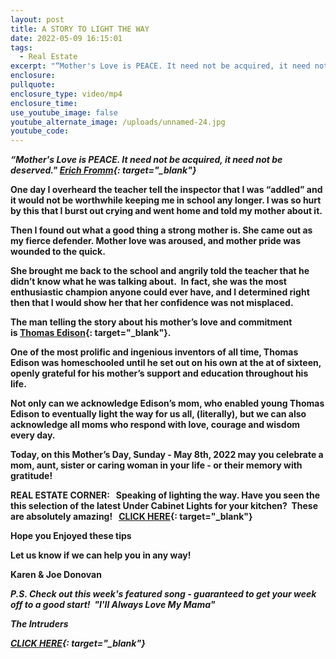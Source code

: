 ```yaml
---
layout: post
title: A STORY TO LIGHT THE WAY
date: 2022-05-09 16:15:01
tags:
  - Real Estate
excerpt: "“Mother's Love is PEACE. It need not be acquired, it need not be deserved.\"\_"
enclosure:
pullquote:
enclosure_type: video/mp4
enclosure_time:
use_youtube_image: false
youtube_alternate_image: /uploads/unnamed-24.jpg
youtube_code:
---
```

***“Mother's Love is PEACE. It need not be acquired, it need not be deserved."&nbsp;[Erich Fromm](https://t.e2ma.net/click/sjnchg/sbltq1c/oockyp){: target="_blank"}&nbsp;***

**One day I overheard the teacher tell the inspector that I was “addled” and it would not be worthwhile keeping me in school any longer. I was so hurt by this that I burst out crying and went home and told my mother about it.&nbsp;**

**Then I found out what a good thing a strong mother is. She came out as my fierce defender. Mother love was aroused, and mother pride was wounded to the quick.**

**She brought me back to the school and angrily told the teacher that he didn’t know what he was talking about.&nbsp; In fact, she was the most enthusiastic champion anyone could ever have, and I determined right then that I would show her that her confidence was not misplaced.**

**The man telling the story about his mother’s love and commitment is&nbsp;[Thomas Edison](https://t.e2ma.net/click/sjnchg/sbltq1c/4gdkyp){: target="_blank"}.**

**One of the most prolific and ingenious inventors of all time, Thomas Edison was homeschooled until he set out on his own at the at of sixteen, openly grateful for his mother’s support and education throughout his life.**

**Not only can we acknowledge Edison’s mom, who enabled young Thomas Edison to eventually light the way for us all, (literally), but we can also acknowledge all moms who respond with love, courage and wisdom every day.**

**Today, on this Mother’s Day, Sunday - May 8th, 2022 may you celebrate a mom, aunt, sister or caring woman in your life - or their memory with gratitude\!**

**REAL ESTATE CORNER: &nbsp; Speaking of lighting the way. Have you seen the this selection of the latest Under Cabinet Lights for your kitchen?&nbsp; These are absolutely amazing\!&nbsp; &nbsp;[CLICK HERE](https://t.e2ma.net/click/sjnchg/sbltq1c/k9dkyp){: target="_blank"}**

**Hope you Enjoyed these tips**

**Let us know if we can help you in any way\!&nbsp;**

**Karen & Joe Donovan&nbsp;**

***P.S. Check out this week's featured song - guaranteed to get your week off to a good start\! &nbsp;******"I'll Always Love My Mama"&nbsp;***

***The Intruders***

***[CLICK HERE](https://t.e2ma.net/click/sjnchg/sbltq1c/01ekyp){: target="_blank"}***
